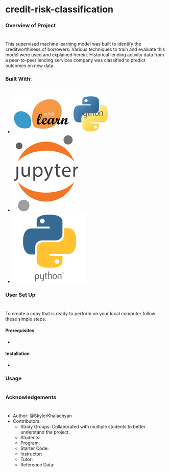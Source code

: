 # credit-risk-classification
### Overview of Project
#
This supervised machine learning model was built to identify the creditworthiness of borrowers. Various techniques to train and evaluate this model were used and explained herein. Historical lending activity data from a peer-to-peer lending services company was classified to predict outcomes on new data.  

### Built With:
#
* [![Scikit Logo](Credit_Risk/Resources/Images/Scikit_Learn_Logo.jpg? "Scikit logo")](https://scikit-learn.org/stable/)
* [![Jupyter Logo](Credit_Risk/Resources/Images/Jupyter_logo.png "Jupyter logo")](https://jupyter.org/)
* [![Python Logo](Credit_Risk/Resources/Images/python_logo.png "python logo")](https://www.python.org/)

  
### User Set Up
#
To create a copy that is ready to perform on your local computer follow these simple steps.

#### Prerequisites
*
#### Installation
*

### Usage
#
### Acknowledgements
#
* Author: @SkylerKhalachyan
* Contributors:
     - Study Groups: Collaborated with multiple students to better understand the project.
     - Students:
     - Program:
     - Starter Code:
     - Instructor:
     - Tutor:
     - Reference Data:
